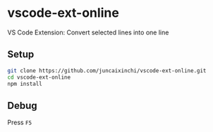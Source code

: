 # vscode-ext-online

VS Code Extension: Convert selected lines into one line

## Setup

```bash
git clone https://github.com/juncaixinchi/vscode-ext-online.git
cd vscode-ext-online
npm install
```

## Debug

Press `F5`